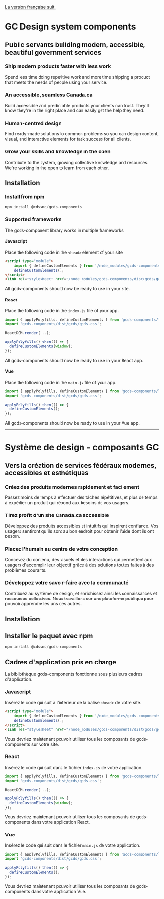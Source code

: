 [La version française suit.](#système-de-design---composants-gc)

# GC Design system components

## Public servants building modern, accessible, beautiful government services

### Ship modern products faster with less work

Spend less time doing repetitive work and more time shipping a product that meets the needs of people using your service.

### An accessible, seamless Canada.ca

Build accessible and predictable products your clients can trust. They'll know they're in the right place and can easily get the help they need.

### Human-centred design

Find ready-made solutions to common problems so you can design content, visual, and interactive elements for task success for all clients.

### Grow your skills and knowledge in the open

Contribute to the system, growing collective knowledge and resources. We're working in the open to learn from each other.

## Installation

### Install from npm

``` js
npm install @cdssnc/gcds-components
```

### Supported frameworks

The gcds-component library works in multiple frameworks.

#### Javascript

Place the following code in the `<head>` element of your site.

``` html
<script type="module">
    import { defineCustomElements } from '/node_modules/gcds-components/loader/index.es2017.js';
    defineCustomElements();
</script>
<link rel="stylesheet" href="/node_modules/gcds-components/dist/gcds/gcds.css">
```

All gcds-components should now be ready to use in your site.

#### React

Place the following code in the `index.js` file of your app.

``` jsx
import { applyPolyfills, defineCustomElements } from 'gcds-components/loader';
import 'gcds-components/dist/gcds/gcds.css';

ReactDOM.render(...);

applyPolyfills().then(() => {
  defineCustomElements(window);
});

```

All gcds-components should now be ready to use in your React app.

#### Vue

Place the following code in the `main.js` file of your app.

``` js
import { applyPolyfills, defineCustomElements } from 'gcds-components/loader';
import 'gcds-components/dist/gcds/gcds.css';

applyPolyfills().then(() => {
  defineCustomElements();
});
```

All gcds-components should now be ready to use in your Vue app.

--------

# Système de design - composants GC

## Vers la création de services fédéraux modernes, accessibles et esthétiques

### Créez des produits modernes rapidement et facilement

Passez moins de temps à effectuer des tâches répétitives, et plus de temps à expédier un produit qui répond aux besoins de vos usagers.

### Tirez profit d'un site Canada.ca accessible

Développez des produits accessibles et intuitifs qui inspirent confiance. Vos usagers sentiront qu'ils sont au bon endroit pour obtenir l'aide dont ils ont besoin.

### Placez l'humain au centre de votre conception

Concevez du contenu, des visuels et des interactions qui permettent aux usagers d'accomplir leur objectif grâce à des solutions toutes faites à des problèmes courants.

### Développez votre savoir-faire avec la communauté

Contribuez au système de design, et enrichissez ainsi les connaissances et ressources collectives. Nous travaillons sur une plateforme publique pour pouvoir apprendre les uns des autres.

## Installation

## Installer le paquet avec npm

``` js
npm install @cdssnc/gcds-components
```

## Cadres d'application pris en charge

La bibliothèque gcds-components fonctionne sous plusieurs cadres d'application.

### Javascript

Insérez le code qui suit à l'intérieur de la balise `<head>` de votre site.

``` html
<script type="module">
    import { defineCustomElements } from '/node_modules/gcds-components/loader/index.es2017.js';
    defineCustomElements();
</script>
<link rel="stylesheet" href="/node_modules/gcds-components/dist/gcds/gcds.css">
```

Vous devriez maintenant pouvoir utiliser tous les composants de gcds-components sur votre site.

### React

Insérez le code qui suit dans le fichier `index.js` de votre application.

``` jsx
import { applyPolyfills, defineCustomElements } from 'gcds-components/loader';
import 'gcds-components/dist/gcds/gcds.css';

ReactDOM.render(...);

applyPolyfills().then(() => {
  defineCustomElements(window);
});

```

Vous devriez maintenant pouvoir utiliser tous les composants de gcds-components dans votre application React.

### Vue

Insérez le code qui suit dans le fichier `main.js` de votre application.

``` js
import { applyPolyfills, defineCustomElements } from 'gcds-components/loader';
import 'gcds-components/dist/gcds/gcds.css';

applyPolyfills().then(() => {
  defineCustomElements();
});
```

Vous devriez maintenant pouvoir utiliser tous les composants de gcds-components dans votre application Vue.
